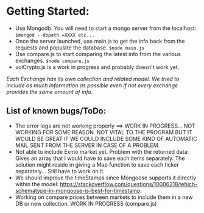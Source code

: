 # Getting Started:
  - Use Mongodb. You will need to start a mongo server from the localhost: `$mongod --dbpath =XXXX etc...`
  - Once the server launched, use main.js to get the info back from the requests and populate the database. `$node main.js`
  - Use compare.js to start comparing the latest info from the various exchanges. `$node compare.js`
  - volCrypto.js is a work in progress and probably doesn't work yet.


  *Each Exchange has its own collection and related model. We tried to include as much information as possible even if not every exchange provides the same amount of info.*

## List of known bugs/ToDo:
 * The error logs are not working properly ==> WORK IN PROGRESS... NOT WORKING FOR SOME REASON. NOT VITAL TO THE PROGRAM BUT IT WOULD BE GREAT IF WE COULD INCLUDE SOME KIND OF AUTOMATIC MAIL SENT FROM THE SERVER IN CASE OF A PROBLEM.
 * Not able to include Exmo market yet. Problem with the returned data: Gives an array that I would have to save each items separately. The solution might reside in giving a Map function to save each ticker separately... Still have to work on it.
 * We should improve the timeStamps since Mongoose supports it directly within the model: https://stackoverflow.com/questions/10006218/which-schematype-in-mongoose-is-best-for-timestamp.
 * Working on compare prices between markets to include them in a new DB or new collection. WORK IN PROGRESS (compare.js)
